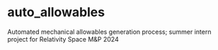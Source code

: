 # auto_allowables
Automated mechanical allowables generation process; summer intern project for Relativity Space M&amp;P 2024
